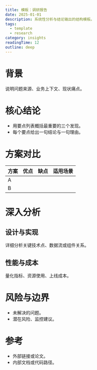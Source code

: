 ```yaml
---
title: 模板：调研报告
date: 2025-01-01
description: 系统性分析与结论输出的结构模板。
tags:
  - template
  - research
category: insights
readingTime: 12
outline: deep
---
```


# 背景
说明问题来源、业务上下文、现状痛点。

# 核心结论
- 用要点列表概括最重要的三个发现。
- 每个要点给出一句结论与一句理由。

# 方案对比
| 方案 | 优点 | 缺点 | 适用场景 |
| ---- | ---- | ---- | -------- |
| A |  |  |  |
| B |  |  |  |

# 深入分析
## 设计与实现
详细分析关键技术点、数据流或组件关系。

## 性能与成本
量化指标、资源使用、上线成本。

# 风险与边界
- 未解决的问题。
- 潜在风险、监控建议。

# 参考
- 外部链接或论文。
- 内部文档或代码路径。
